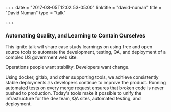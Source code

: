 +++
date = "2017-03-05T12:02:53-05:00"
linktitle = "david-numan"
title = "David Numan"
type = "talk"

+++

<div class="span-15  ">
  <div class="span-15  last ">
  <h3>Automating Quality, and Learning to Contain Ourselves</h3>

<p>This ignite talk will share case study learnings on using free and open source tools to automate the development, testing, QA, and deployment of a complex US government web site.</p>

<p>Operations people want stability. Developers want change.</p>

<p>Using docker, gitlab, and other supporting tools, we achieve consistently stable deployments as developers continue to improve the product. Running automated tests on every merge request ensures that broken code is never pushed to production. Today's tools make it possible to unify the infrastructure for the dev team, QA sites, automated testing, and deployment.</p>

  </div>
</div>

